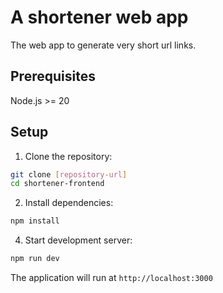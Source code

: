 # A shortener web app

The web app to generate very short url links.

## Prerequisites

Node.js >= 20

## Setup

1. Clone the repository:
```bash
git clone [repository-url]
cd shortener-frontend
```

2. Install dependencies:
```bash
npm install
```

4. Start development server:
```bash
npm run dev
```

The application will run at `http://localhost:3000`